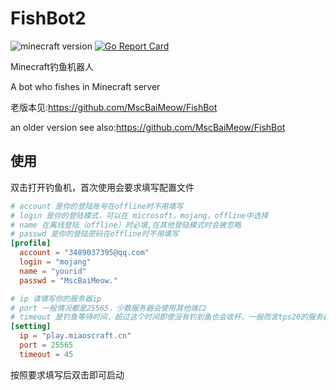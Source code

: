 # FishBot2  

![minecraft version](https://img.shields.io/badge/Minecraft-1.17.1-green?style=flat)
[![Go Report Card](https://goreportcard.com/badge/github.com/MscBaiMeow/FishBot2)](https://goreportcard.com/report/github.com/MscBaiMeow/FishBot2)

Minecraft钓鱼机器人

A bot who fishes in Minecraft server

老版本见:<https://github.com/MscBaiMeow/FishBot>

an older version see also:<https://github.com/MscBaiMeow/FishBot>

## 使用

双击打开钓鱼机，首次使用会要求填写配置文件

```TOML
# account 是你的登陆账号在offline时不用填写  
# login 是你的登陆模式，可以在 microsoft，mojang，offline中选择
# name 在离线登陆（offline）时必填,在其他登陆模式时会被忽略
# passwd 是你的登陆密码在offline时不用填写  
[profile]
  account = "3489037395@qq.com"
  login = "mojang"
  name = "yourid"
  passwd = "MscBaiMeow."

# ip 请填写你的服务器ip
# port 一般情况都是25565，少数服务器会使用其他端口
# timeout 是钓鱼等待时间，超过这个时间即使没有钓到鱼也会收杆，一般而言tps20的服务器timeout应该设置为45
[setting]
  ip = "play.miaoscraft.cn"
  port = 25565
  timeout = 45

```

按照要求填写后双击即可启动
